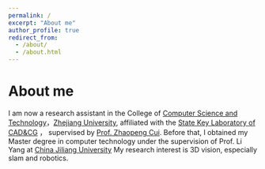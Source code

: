 ```yaml
---
permalink: /
excerpt: "About me"
author_profile: true
redirect_from: 
  - /about/
  - /about.html
---
```


About me 
======
I am now a research assistant in the  College of [Computer Science and Technology](http://www.cs.zju.edu.cn/)，[Zhejiang University](https://www.zju.edu.cn/english/),  affiliated with the [State Key Laboratory of CAD&CG](http://www.cad.zju.edu.cn/index.html) ， supervised by [Prof. Zhaopeng Cui](https://zhpcui.github.io/). Before that, I obtained my Master degree in computer technology under the supervision of  Prof. Li Yang at [China Jiliang University](https://www.cjlu.edu.cn/) My research interest is 3D vision, especially slam and robotics.


